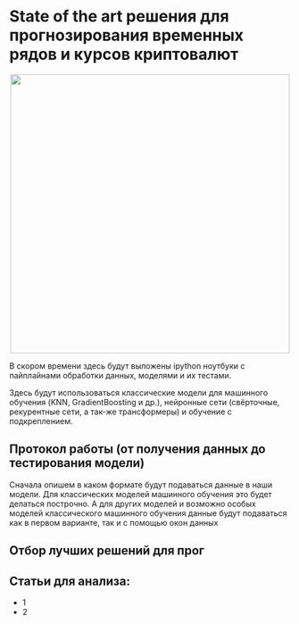 # State of the art решения для прогнозирования временных рядов и курсов криптовалют

<p align="center">
 <img src="https://github.com/Omegon226/Crypto_Course_Forecasting/assets/69383841/00c53bb2-7f53-405d-b929-04bfa37e339c" height=500/>
</p>

В скором времени здесь будут выложены ipython ноутбуки с пайплайнами обработки данных, моделями и их тестами.

Здесь будут использоваться классические модели для машинного обучения (KNN, GradientBoosting и др.), нейронные сети (свёрточные, рекурентные сети, а так-же трансформеры) и обучение с подкреплением.

## Протокол работы (от получения данных до тестирования модели)

Сначала опишем в каком формате будут подаваться данные в наши модели. Для классических моделей машинного обучения это будет делаться построчно. А для других моделей и возможно особых моделей классического машинного обучения данные будут подаваться как в первом варианте, так и с помощью окон данных 


## Отбор лучших решений для прог

## Статьи для анализа:

- 1
- 2
